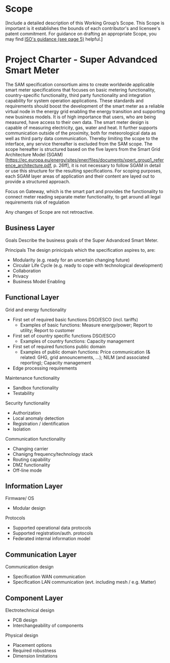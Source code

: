 # Scope

[Include a detailed description of this Working Group’s Scope.  This Scope is important is it establishes the bounds of each contributor's and licensee's patent commitment. For guidance on drafting an appropriate Scope, you may find [ISO's guidance (see page 5)](https://www.iso.org/files/live/sites/isoorg/files/developing_standards/docs/en/how-to-write-standards.pdf "ISO How To Write Standards Guide") helpful.]

# Project Charter - Super Advandced Smart Meter
The SAM specification consortium aims to create worldwide applicable smart meter specifications that focuses on basic metering functionality, country-specific functionality, third party functionality and integration capability for system operation applications. These standards and requirements should boost the development of the smart meter as a reliable virtual node in the energy grid enabling the energy transition and supporting new business models. It is of high importance that users, who are being measured, have access to their own data. The smart meter design is capable of measuring electricity, gas, water and heat. It further supports communication outside of the proximity, both for meteorological data as well as third party data communication. Thereby limiting the scope to the interface, any service thereafter is excluded from the SAM scope.
The scope hereafter is structured based on the five layers from the Smart Grid Architecture Model (SGAM)[https://ec.europa.eu/energy/sites/ener/files/documents/xpert_group1_reference_architecture.pdf, p. 26ff], it is not necessary to follow SGAM in detail or use this structure for the resulting specifications. For scoping purposes, each SGAM layer areas of application and their content are layed out to provide a structured approach.

Focus on Gateway, which is the smart part and provides the functionality to connect meter reading
separate meter functionality, to get around all legal requirements
 risk of regulation

Any changes of Scope are not retroactive. 

## Business Layer
Goals
Describe the business goals of the Super Advandced Smart Meter.

Principals
The design prinicipals which the specification aspires to, are:
* Modularity (e.g. ready for an uncertain changing future)
* Circulair Life Cycle (e.g. ready to cope with technological development)
* Collaboration
* Privacy
* Business Model Enabling

## Functional Layer
Grid and energy functionality
* First set of required basic functions DSO/ESCO (incl. tariffs)
  * Examples of basic functions: Measure energy/power; Report to utility; Report to customer
* First set of country specific functions DSO/ESCO
  * Examples of country functions: Capacity management 
* First set of required functions public domain
  * Examples of public domain functions: Price communication (& related: GHG, grid announcements, …); NILM (and associated reporting); Capacity management
* Edge processing requirements

Maintenance functionality
* Sandbox functionality
* Testability

Security functionality
* Authorization
* Local anomaly detection
* Registration / identification
* Isolation

Communication functionality
* Changing carrier
* Chanigng frequency/technology stack
* Routing capability
* DMZ functionality
* Off-line mode

## Information Layer
Firmware/ OS
* Modular design

Protocols
* Supported operational data protocols
* Supported registration/auth. protocols
* Federated internal information model

## Communication Layer
Communication design
* Specification WAN communication
* Specification LAN communication (evt. including mesh / e.g. Matter)

## Component Layer
Electrotechnical design
* PCB design
* Interchangeability of components

Physical design
* Placement options
* Required robustness
* Dimension limitations
